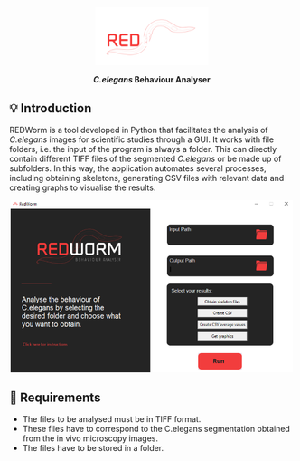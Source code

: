 <p align="center">
  <img width="200" src=/assets/3.png alt="logo">
  <h1 align="center" style="margin: 0 auto 0 auto;"></h1>
  <h4 align="center" style="margin: 0 auto 0 auto;"><em>C.elegans</em> Behaviour Analyser</h4>

## 💡 Introduction
REDWorm is a tool developed in Python that facilitates the analysis of _C.elegans_ images for scientific studies through a GUI. It works with file folders, i.e. the input of the program is always a folder. This can directly contain different TIFF files of the segmented _C.elegans_ or be made up of subfolders. In this way, the application automates several processes, including obtaining skeletons, generating CSV files with relevant data and creating graphs to visualise the results. 
<p align="center">
<img width="500" alt="REDWorm GUI" src=/assets/interfaz.PNG>
</p>

## 📢 Requirements
- The files to be analysed must be in TIFF format.
- These files have to correspond to the C.elegans segmentation obtained from the in vivo microscopy images.
- The files have to be stored in a folder.



